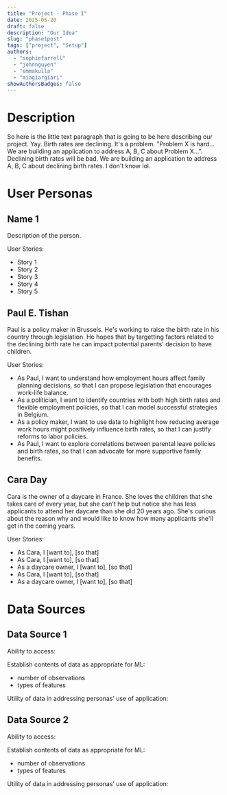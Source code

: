 ```yaml
---
title: "Project - Phase I"
date: 2025-05-20
draft: false
description: "Our Idea"
slug: "phase1post"
tags: ["project", "Setup"]
authors:
  - "sophiefarrell"
  - "johnnguyen"
  - "emmakulla"
  - "miagiargiari"
showAuthorsBadges: false
---
```



# Description

So here is the little text paragraph that is going to be here describing our project. Yay. Birth rates are declining. It's a problem. "Problem X is hard… We are building an application to address A, B, C about Problem X…”. Declining birth rates will be bad. We are building an application to address A, B, C about declining birth rates. I don't know lol. 

# User Personas

## Name 1
Description of the person. 

User Stories:
- Story 1
- Story 2
- Story 3
- Story 4
- Story 5

## Paul E. Tishan
Paul is a policy maker in Brussels. He's working to raise the birth rate in his country through legislation. He hopes that by targetting factors related to the declining birth rate he can impact potential parents' decision to have children. 

User Stories:
- As Paul, I want to understand how employment hours affect family planning decisions, so that I can propose legislation that encourages work-life balance.
- As a politician, I want to identify countries with both high birth rates and flexible employment policies, so that I can model successful strategies in Belgium.
- As a policy maker, I want to use data to highlight how reducing average work hours might positively influence birth rates, so that I can justify reforms to labor policies.
- As Paul, I want to explore correlations between parental leave policies and birth rates, so that I can advocate for more supportive family benefits.

## Cara Day
Cara is the owner of a daycare in France. She loves the children that she takes care of every year, but she can't help but notice she has less applicants to attend her daycare than she did 20 years ago. She's curious about the reason why and would like to know how many applicants she'll get in the coming years. 

User Stories:
- As Cara, I [want to], [so that]
- As Cara, I [want to], [so that]
- As a daycare owner, I [want to], [so that]
- As Cara, I [want to], [so that]
- As a daycare owner, I [want to], [so that]

# Data Sources

## Data Source 1

Ability to access: 

Establish contents of data as appropriate for ML: 
- number of observations
- types of features

Utility of data in addressing personas’ use of application: 

## Data Source 2

Ability to access: 

Establish contents of data as appropriate for ML: 
- number of observations
- types of features

Utility of data in addressing personas’ use of application:
